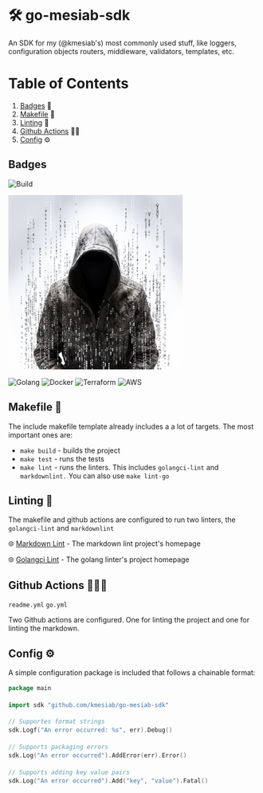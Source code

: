 # 🛠️ go-mesiab-sdk

An SDK for my (@kmesiab's) most commonly used stuff, like loggers, configuration objects
routers, middleware, validators, templates, etc.

# Table of Contents

1. [Badges](#Badges) 📛
2. [Makefile](#makefile-) 🚀
3. [Linting](#linting-)  🧹
4. [Github Actions](#github-actions-%EF%B8%8F) 👷🏼‍
5. [Config](#config-%EF%B8%8F) ⚙️

## Badges

![Build](https://github.com/kmesiab/go-audibly/actions/workflows/go.yml/badge.svg)

![Logo](./assets/logo-small.png)

![Golang](https://img.shields.io/badge/Go-00add8.svg?labelColor=171e21&style=for-the-badge&logo=go)
![Docker](https://img.shields.io/badge/docker-%230db7ed.svg?style=for-the-badge&logo=docker&logoColor=white)
![Terraform](https://img.shields.io/badge/terraform-%235835CC.svg?style=for-the-badge&logo=terraform&logoColor=white)
![AWS](https://img.shields.io/badge/AWS-%23FF9900.svg?style=for-the-badge&logo=amazon-aws&logoColor=white)

## Makefile 🚀

The include makefile template already includes a a lot of
targets. The most important ones are:

- `make build` - builds the project
- `make test` - runs the tests
- `make lint` - runs the linters. This includes `golangci-lint` and 
`markdownlint.` You can also use `make lint-go`

## Linting 🧹

The makefile and github actions are configured to run two linters,
the `golangci-lint` and `markdownlint`

🌐 [Markdown Lint](https://github.com/DavidAnson/markdownlint) - The markdown lint project's homepage

🌐 [Golangci Lint](https://github.com/golangci/golangci-lint) - The golang linter's project homepage

## Github Actions 👷🏼‍♂️

`readme.yml`
`go.yml`

Two Github actions are configured. One for linting the project and one
for linting the markdown.

## Config ⚙️

A simple configuration package is included that follows a chainable format:

```go
package main

import sdk "github.com/kmesiab/go-mesiab-sdk"

// Supportes format strings
sdk.Logf("An error occurred: %s", err).Debug()

// Supports packaging errors
sdk.Log("An error occurred").AddError(err).Error()

// Supports adding key value pairs
sdk.Log("An error occurred").Add("key", "value").Fatal()
```
